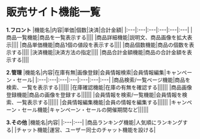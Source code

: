 # 販売サイト機能一覧
**1.フロント**
|機能名|内容|単価|個数|決済|合計金額|
|:---|:---|:---|:---|:---|:---|
|商品一覧機能|商品を一覧表示する||||
|商品詳細機能|説明文、商品画像を拡大表示||||
|商品単価機能|商品1個の値段を表示する||||
|商品個数機能|商品の個数を表示する||||
|決済機能|決済方法の指定||||
|商品合計金額機能|商品の合計金額を表示する||||
<br>

**2.管理**
|機能名|内容|在庫有無|画像登録|会員情報検索|会員情報編集|キャンペーン・セール|
|:---|:---|:---|:---|:---|:---|:---|
|商品検索/一覧ページ機能|商品を検索、一覧を表示する||||||
|在庫確認機能|在庫の有無を確認する||||||
|商品画像登録機能|商品の画像を登録する||||||
|会員情報を検索/一覧機能|会員情報を検索、一覧表示する||||||
|会員情報編集機能|会員の情報を編集する||||||
|キャンペーン・セール機能|キャンペーン・セールの開催期間など||||||
<br>

**3.その他**
|機能名|内容|
|:---|:---|
|商品ランキング機能|人気順にランキングする|
|チャット機能|運営、ユーザー同士のチャット機能を設ける|
